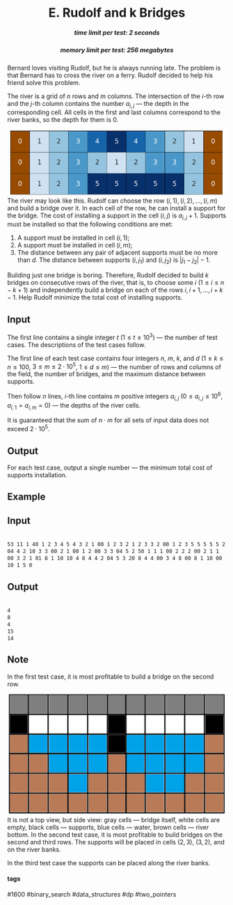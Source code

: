 <h1 style='text-align: center;'> E. Rudolf and k Bridges</h1>

<h5 style='text-align: center;'>time limit per test: 2 seconds</h5>
<h5 style='text-align: center;'>memory limit per test: 256 megabytes</h5>

Bernard loves visiting Rudolf, but he is always running late. The problem is that Bernard has to cross the river on a ferry. Rudolf decided to help his friend solve this problem.

The river is a grid of $n$ rows and $m$ columns. The intersection of the $i$-th row and the $j$-th column contains the number $a_{i,j}$ — the depth in the corresponding cell. All cells in the first and last columns correspond to the river banks, so the depth for them is $0$.

 ![](images/f21f7d8bd805233bd6369b6f61033c76a2e8fae6.png) The river may look like this. Rudolf can choose the row $(i,1), (i,2), \ldots, (i,m)$ and build a bridge over it. In each cell of the row, he can install a support for the bridge. The cost of installing a support in the cell $(i,j)$ is $a_{i,j}+1$. Supports must be installed so that the following conditions are met:

1. A support must be installed in cell $(i,1)$;
2. A support must be installed in cell $(i,m)$;
3. The distance between any pair of adjacent supports must be no more than $d$. The distance between supports $(i, j_1)$ and $(i, j_2)$ is $|j_1 - j_2| - 1$.

Building just one bridge is boring. Therefore, Rudolf decided to build $k$ bridges on consecutive rows of the river, that is, to choose some $i$ ($1 \le i \le n - k + 1$) and independently build a bridge on each of the rows $i, i + 1, \ldots, i + k - 1$. Help Rudolf minimize the total cost of installing supports.

## Input

The first line contains a single integer $t$ $(1 \le t \le 10^3)$ — the number of test cases. The descriptions of the test cases follow.

The first line of each test case contains four integers $n$, $m$, $k$, and $d$ ($1 \le k \le n \le 100$, $3 \le m \le 2 \cdot 10^5$, $1 \le d \le m$) — the number of rows and columns of the field, the number of bridges, and the maximum distance between supports.

Then follow $n$ lines, $i$-th line contains $m$ positive integers $a_{i, j}$ ($0 \le a_{i, j} \le 10^6$, $a_{i, 1} = a_{i, m} = 0$) — the depths of the river cells.

It is guaranteed that the sum of $n \cdot m$ for all sets of input data does not exceed $2 \cdot 10^5$.

## Output

For each test case, output a single number — the minimum total cost of supports installation.

## Example

## Input


```

53 11 1 40 1 2 3 4 5 4 3 2 1 00 1 2 3 2 1 2 3 3 2 00 1 2 3 5 5 5 5 5 2 04 4 2 10 3 3 00 2 1 00 1 2 00 3 3 04 5 2 50 1 1 1 00 2 2 2 00 2 1 1 00 3 2 1 01 8 1 10 10 4 8 4 4 2 04 5 3 20 8 4 4 00 3 4 8 00 8 1 10 00 10 1 5 0
```
## Output


```

4
8
4
15
14

```
## Note

In the first test case, it is most profitable to build a bridge on the second row.

 ![](images/8a447fc8682b65b3f35682e3f979cb9c0e7fd786.png) It is not a top view, but side view: gray cells — bridge itself, white cells are empty, black cells — supports, blue cells — water, brown cells — river bottom. In the second test case, it is most profitable to build bridges on the second and third rows. The supports will be placed in cells $(2, 3)$, $(3, 2)$, and on the river banks.

In the third test case the supports can be placed along the river banks.



#### tags 

#1600 #binary_search #data_structures #dp #two_pointers 